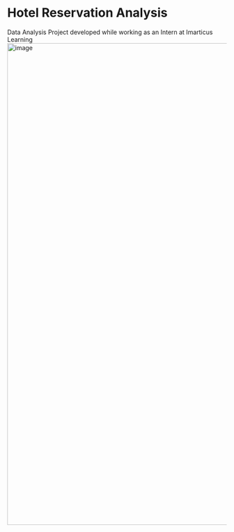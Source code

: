 # Hotel Reservation Analysis
Data Analysis Project developed while working as an Intern at Imarticus Learning
<img width="1770" height="1107" alt="image" src="https://github.com/user-attachments/assets/922db00f-ad01-4468-8e8f-30d9fa7f45f1" />
